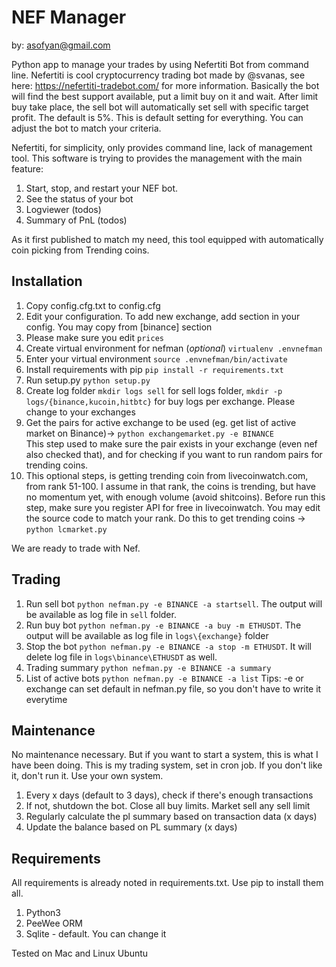 # NEF Manager

by: asofyan@gmail.com

Python app to manage your trades by using Nefertiti Bot from command line. Nefertiti is cool cryptocurrency trading bot made by @svanas, see here: https://nefertiti-tradebot.com/ for more information. Basically the bot will find the best support available, put a limit buy on it and wait. After limit buy take place, the sell bot will automatically set sell with specific target profit. The default is 5%. This is default setting for everything. You can adjust the bot to match your criteria.

Nefertiti, for simplicity, only provides command line, lack of management tool. This software is trying to provides the management with the main feature:
1. Start, stop, and restart your NEF bot.
2. See the status of your bot
3. Logviewer (todos)
4. Summary of PnL (todos)

As it first published to match my need, this tool equipped with automatically coin picking from Trending coins.

## Installation
1. Copy config.cfg.txt to config.cfg
2. Edit your configuration. To add new exchange, add section in your config. You may copy from [binance] section
3. Please make sure you edit `prices`
4. Create virtual environment for nefman (*optional*) `virtualenv .envnefman`
5. Enter your virtual environment `source .envnefman/bin/activate`
6. Install requirements with pip `pip install -r requirements.txt`
7. Run setup.py `python setup.py`
8. Create log folder `mkdir logs sell` for sell logs folder, `mkdir -p logs/{binance,kucoin,hitbtc}` for buy logs per exchange. Please change to your exchanges
8. Get the pairs for active exchange to be used (eg. get list of active market on Binance)-> `python exchangemarket.py -e BINANCE`   
   This step used to make sure the pair exists in your exchange (even nef also checked that), and for checking if you want to run random pairs for trending coins.
9. This optional steps, is getting trending coin from livecoinwatch.com, from rank 51-100. I assume in that rank, the coins is trending, but have no momentum yet, with enough volume (avoid shitcoins). Before run this step, make sure you register API for free in livecoinwatch. You may edit the source code to match your rank. Do this to get trending coins -> `python lcmarket.py`

We are ready to trade with Nef.

## Trading
1. Run sell bot `python nefman.py -e BINANCE -a startsell`. The output will be available as log file in `sell` folder. 
2. Run buy bot `python nefman.py -e BINANCE -a buy -m ETHUSDT`. The output will be available as log file in `logs\{exchange}` folder
3. Stop the bot `python nefman.py -e BINANCE -a stop -m ETHUSDT`. It will delete log file in `logs\binance\ETHUSDT` as well.
4. Trading summary `python nefman.py -e BINANCE -a summary`
5. List of active bots `python nefman.py -e BINANCE -a list`
Tips: -e or exchange can set default in nefman.py file, so you don't have to write it everytime

## Maintenance
No maintenance necessary. But if you want to start a system, this is what I have been doing. This is my trading system, set in cron job. If you don't like it, don't run it. Use your own system.
1. Every x days (default to 3 days), check if there's enough transactions
2. If not, shutdown the bot. Close all buy limits. Market sell any sell limit
3. Regularly calculate the pl summary based on transaction data (x days)
4. Update the balance based on PL summary  (x days)


## Requirements
All requirements is already noted in requirements.txt. Use pip to install them all.
1. Python3
2. PeeWee ORM
3. Sqlite - default. You can change it

Tested on Mac and Linux Ubuntu


